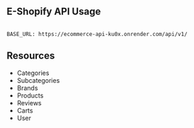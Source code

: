## E-Shopify API Usage

```

BASE_URL: https://ecommerce-api-ku0x.onrender.com/api/v1/

```

## Resources

- Categories
- Subcategories
- Brands
- Products
- Reviews
- Carts
- User
